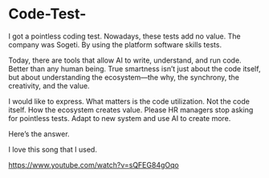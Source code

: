 # Code-Test-

I got a pointless coding test. Nowadays, these tests add no value. The company was Sogeti. By using the platform software skills tests. 

Today, there are tools that allow AI to write, understand, and run code. Better than any human being. True smartness isn’t just about the code itself, but about understanding the ecosystem—the why, the synchrony, the creativity, and the value.

I would like to express. What matters is the code utilization. Not the code itself. How the ecosystem creates value. Please HR managers stop asking for pointless tests. Adapt to new system and use AI to create more. 

Here’s the answer.

I love this song that I used.

https://www.youtube.com/watch?v=sQFEG84gOqo

